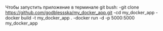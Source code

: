 Чтобы запустить приложение в терминале git bush:
-git clone https://github.com/godblessska/my_docker_app.git
-cd my_docker_app
-docker build -t my_docker_app .
-docker run -d -p 5000:5000 my_docker_app